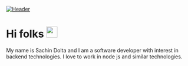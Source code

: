 [![Header](https://pbs.twimg.com/profile_images/1025795072141320194/c5ERQ0Xh_400x400.jpg<OWNER>/<OWNER>/readme_header.png "Header")](https://imsdolta.github.io/)



# Hi folks  <img src="https://raw.githubusercontent.com/MartinHeinz/MartinHeinz/master/wave.gif" width="30px">

My name is Sachin Dolta and I am a software developer with interest in backend technologies. I love to work in node js and similar technologies. 